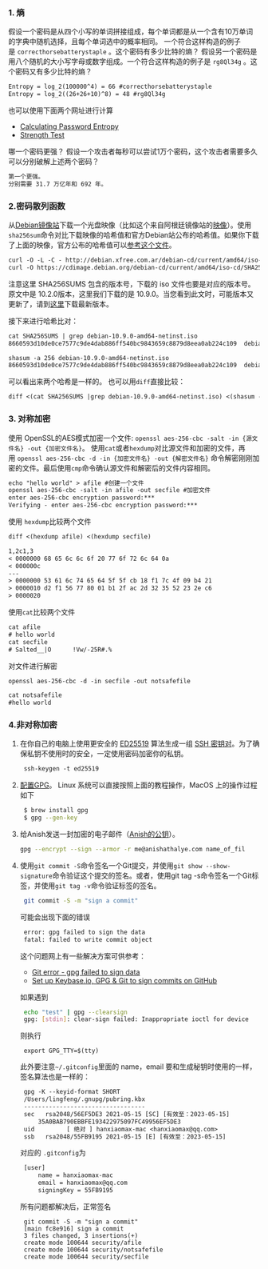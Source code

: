 ### 1. 熵

假设一个密码是从四个小写的单词拼接组成，每个单词都是从一个含有10万单词的字典中随机选择，且每个单词选中的概率相同。 一个符合这样构造的例子是 `correcthorsebatterystaple` 。这个密码有多少比特的熵？ 假设另一个密码是用八个随机的大小写字母或数字组成。一个符合这样构造的例子是 `rg8Ql34g` 。这个密码又有多少比特的熵？

```txt
Entropy = log_2(100000^4) = 66 #correcthorsebatterystaple
Entropy = log_2((26+26+10)^8) = 48 #rg8Ql34g
```

也可以使用下面两个网址进行计算

-   [Calculating Password Entropy](https://www.pleacher.com/mp/mlessons/algebra/entropy.html)
-   [Strength Test](http://rumkin.com/tools/password/passchk.php)

哪一个密码更强？ 假设一个攻击者每秒可以尝试1万个密码，这个攻击者需要多久可以分别破解上述两个密码？

```txt
第一个更强。
分别需要 31.7 万亿年和 692 年。
```

### 2.密码散列函数

从[Debian镜像站](https://www.debian.org/CD/http-ftp/)下载一个光盘映像（比如这个来自阿根廷镜像站的[映像](http://debian.xfree.com.ar/debian-cd/10.2.0/amd64/iso-cd/debian-10.2.0-amd64-netinst.iso)）。使用`sha256sum`命令对比下载映像的哈希值和官方Debian站公布的哈希值。如果你下载了上面的映像，官方公布的哈希值可以[参考这个文件](https://cdimage.debian.org/debian-cd/current/amd64/iso-cd/SHA256SUMS)。

```txt
curl -O -L -C - http://debian.xfree.com.ar/debian-cd/current/amd64/iso-cd/debian-mac-10.9.0-amd64-netinst.iso
curl -O https://cdimage.debian.org/debian-cd/current/amd64/iso-cd/SHA256SUMS
```

注意这里 SHA256SUMS 包含的版本号，下载的 iso 文件也要是对应的版本号。原文中是 10.2.0版本，这里我们下载的是 10.9.0。当您看到此文时，可能版本又更新了，请到[这里](https://cdimage.debian.org/debian-cd/current/amd64/iso-cd/)下载最新版本。

接下来进行哈希比对：

```txt
cat SHA256SUMS | grep debian-10.9.0-amd64-netinst.iso
8660593d10de0ce7577c9de4dab886ff540bc9843659c8879d8eea0ab224c109  debian-10.9.0-amd64-netinst.iso

shasum -a 256 debian-10.9.0-amd64-netinst.iso
8660593d10de0ce7577c9de4dab886ff540bc9843659c8879d8eea0ab224c109  debian-10.9.0-amd64-netinst.iso
```

可以看出来两个哈希是一样的。 也可以用`diff`直接比较：

```txt
diff <(cat SHA256SUMS |grep debian-10.9.0-amd64-netinst.iso) <(shasum -a 256 debian-10.9.0-amd64-netinst.iso)
```

### 3. 对称加密

使用 OpenSSL的AES模式加密一个文件: `openssl aes-256-cbc -salt -in {源文件名} -out {加密文件名}`。 使用`cat`或者`hexdump`对比源文件和加密的文件，再用 `openssl aes-256-cbc -d -in {加密文件名} -out {解密文件名}` 命令解密刚刚加密的文件。最后使用`cmp`命令确认源文件和解密后的文件内容相同。

```txt
echo "hello world" > afile #创建一个文件
openssl aes-256-cbc -salt -in afile -out secfile #加密文件
enter aes-256-cbc encryption password:***
Verifying - enter aes-256-cbc encryption password:***
```

使用 `hexdump`比较两个文件

```txt
diff <(hexdump afile) <(hexdump secfile)

1,2c1,3
< 0000000 68 65 6c 6c 6f 20 77 6f 72 6c 64 0a
< 000000c
---
> 0000000 53 61 6c 74 65 64 5f 5f cb 18 f1 7c 4f 09 b4 21
> 0000010 d2 f1 56 77 80 01 b1 2f ac 2d 32 35 52 23 2e c6
> 0000020
```

使用`cat`比较两个文件

```txt
cat afile
# hello world
cat secfile
# Salted__|O      !Vw/-25R#.%
```

对文件进行解密

```txt
openssl aes-256-cbc -d -in secfile -out notsafefile

cat notsafefile
#hello world
```

### 4.非对称加密

1.  在你自己的电脑上使用更安全的 [ED25519](https://wiki.archlinux.org/index.php/SSH_keys#Ed25519) 算法生成一组 [SSH 密钥对](https://wiki.archlinux.org/index.php/SSH_keys#Ed25519)。为了确保私钥不使用时的安全，一定使用密码加密你的私钥。
    
    ```txt
     ssh-keygen -t ed25519 
    ```
    
2.  [配置GPG](https://www.digitalocean.com/community/tutorials/how-to-use-gpg-to-encrypt-and-sign-messages)。 Linux 系统可以直接按照上面的教程操作，MacOS 上的操作过程如下
    
    ```bash
     $ brew install gpg
     $ gpg --gen-key
    ```
    
3.  给Anish发送一封加密的电子邮件（[Anish的公钥](https://keybase.io/anish)）。
    
    ```bash
    gpg --encrypt --sign --armor -r me@anishathalye.com name_of_fil
    ```
    
4.  使用`git commit -S`命令签名一个Git提交，并使用`git show --show-signature`命令验证这个提交的签名。或者，使用git tag -s命令签名一个Git标签，并使用`git tag -v`命令验证标签的签名。
    
    ```bash
     git commit -S -m "sign a commit"
    ```
    
    可能会出现下面的错误
    
    ```txt
     error: gpg failed to sign the data
     fatal: failed to write commit object
    ```
    
    这个问题网上有一些解决方案可供参考：
    
    -   [Git error - gpg failed to sign data](https://stackoverflow.com/questions/41052538/)
    -   [Set up Keybase.io, GPG & Git to sign commits on GitHub](https://github.com/pstadler/keybase-gpg-github)
    
    如果遇到
    
    ```bash
     echo "test" | gpg --clearsign
     gpg: [stdin]: clear-sign failed: Inappropriate ioctl for device
    ```
    
    则执行
    
    ```shell
     export GPG_TTY=$(tty)
    ```
    
    此外要注意`~/.gitconfig`里面的 name，email 要和生成秘钥时使用的一样，签名算法也是一样的：
    
    ```txt
     gpg -K --keyid-format SHORT
     /Users/lingfeng/.gnupg/pubring.kbx
     ----------------------------------
     sec   rsa2048/56EF5DE3 2021-05-15 [SC] [有效至：2023-05-15]
         35A0BAB790EBBFE193422975097FC49956EF5DE3
     uid         [ 绝对 ] hanxiaomax-mac <hanxiaomax@qq.com>
     ssb   rsa2048/55FB9195 2021-05-15 [E] [有效至：2023-05-15]
    ```
    
    对应的 `.gitconfig`为
    
    ```txt
     [user]
         name = hanxiaomax-mac
         email = hanxiaomax@qq.com
         signingKey = 55FB9195
    ```
    
    所有问题都解决后，正常签名
    
    ```git
     git commit -S -m "sign a commit"
     [main fc8e916] sign a commit
     3 files changed, 3 insertions(+)
     create mode 100644 security/afile
     create mode 100644 security/notsafefile
     create mode 100644 security/secfile
    ```
